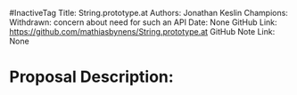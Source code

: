 #InactiveTag
Title: String.prototype.at
Authors: Jonathan Keslin
Champions: Withdrawn: concern about need for such an API
Date: None
GitHub Link: https://github.com/mathiasbynens/String.prototype.at
GitHub Note Link: None

# Proposal Description:
